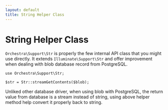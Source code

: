 ```yaml
---
layout: default
title: String Helper Class
---
```


String Helper Class
==============

`Orchestra\Support\Str` is properly the few internal API class that you might use directly. It extends `Illuminate\Support\Str` and offer improvement when dealing with blob database record from PostgreSQL.

	use Orchestra\Support\Str;

    $str = Str::streamGetContents($blob);

Unliked other database driver, when using blob with PostgreSQL, the return value from database is a stream instead of string, using above helper method help convert it properly back to string.
